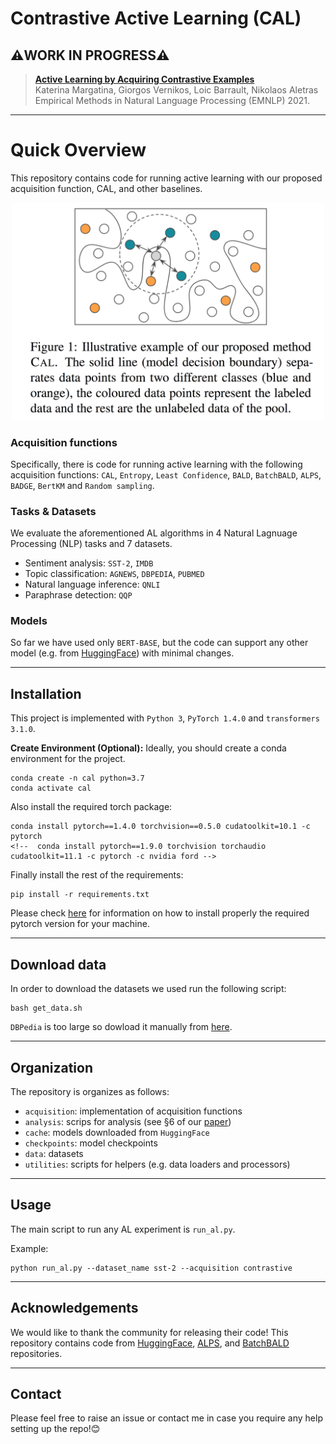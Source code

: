 # Contrastive Active Learning (CAL) 

## ⚠️WORK IN PROGRESS⚠️

> [**Active Learning by Acquiring Contrastive Examples**](https://arxiv.org/abs/2109.03764)  
> Katerina Margatina, Giorgos Vernikos, Loic Barrault, Nikolaos Aletras  
> Empirical Methods in Natural Language Processing (EMNLP) 2021.


---
# Quick Overview

This repository contains code for running active learning with our proposed acquisition function, CAL, and other baselines. 

<p align="center">
  <img src="cal.png" width="500">
</p>

### Acquisition functions 
Specifically, there is code for running active learning with the following acquisition functions: `CAL`, `Entropy`, `Least Confidence`, `BALD`, `BatchBALD`, `ALPS`, `BADGE`, `BertKM` and `Random sampling`.
### Tasks & Datasets 
We evaluate the aforementioned AL algorithms in 4 Natural Lagnuage Processing (NLP) tasks and 7 datasets.
- Sentiment analysis: `SST-2`, `IMDB`
- Topic classification: `AGNEWS`, `DBPEDIA`, `PUBMED`
- Natural language inference: `QNLI`
- Paraphrase detection: `QQP`
### Models
So far we have used only `BERT-BASE`, but the code can support any other model (e.g. from [HuggingFace](https://github.com/huggingface/transformers)) with minimal changes.

---
## Installation
This project is implemented with `Python 3`, `PyTorch 1.4.0` and `transformers 3.1.0`.

**Create Environment (Optional):**  Ideally, you should create a conda environment for the project.

```
conda create -n cal python=3.7
conda activate cal
```

Also install the required torch package:

```
conda install pytorch==1.4.0 torchvision==0.5.0 cudatoolkit=10.1 -c pytorch
<!--  conda install pytorch==1.9.0 torchvision torchaudio cudatoolkit=11.1 -c pytorch -c nvidia ford -->
```
Finally install the rest of the requirements:

```
pip install -r requirements.txt
```
Please check [here](https://pytorch.org/get-started/previous-versions/) for information on how to install properly the required pytorch version for your machine.

---
## Download data
In order to download the datasets we used run the following script:
```
bash get_data.sh
```
`DBPedia` is too large so dowload it manually from [here](https://drive.google.com/uc?id=0Bz8a_Dbh9QhbQ2Vic1kxMmZZQ1k&export=download).

---
## Organization
The repository is organizes as follows:
- `acquisition`: implementation of acquisition functions
- `analysis`: scrips for analysis (see §6 of our [paper](https://arxiv.org/pdf/2109.03764.pdf))
- `cache`: models downloaded from `HuggingFace`
- `checkpoints`: model checkpoints
- `data`: datasets
- `utilities`: scripts for helpers (e.g. data loaders and processors)

---
## Usage

The main script to run any AL experiment is `run_al.py`. 

Example:
```
python run_al.py --dataset_name sst-2 --acquisition contrastive
```
---

## Acknowledgements

We would like to thank the community for releasing their code! This repository contains code from [HuggingFace](https://github.com/huggingface/transformers),  [ALPS](https://github.com/forest-snow/alps), and [BatchBALD](https://github.com/BlackHC/BatchBALD) repositories.

<!-- 
---
## Reference
```
@inproceedings{margatina-etal-2021-active,
    title = "Active Learning by Acquiring Contrastive Examples",
    author = "Margatina, Katerina  and Vernikos, Giorgos  and Barrault, Lo\"{i}c and Aletras, Nikolaos",
    booktitle = "Proceedings of the 2021 Conference on Empirical Methods in Natural Language Processing (EMNLP)",
    }
``` -->

---
## Contact
Please feel free to raise an issue or contact me in case you require any help setting up the repo!:blush:
